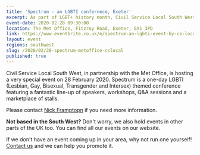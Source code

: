 ```yaml
---
title: 'Spectrum - an LGBTI confernece, Exeter'
excerpt: As part of LGBT+ history month, Civil Service Local South West, in Partnership with the Met office, is shosting a LGBTI themed conference.
event-date: 2020-02-28 09:30:00
location: The Met Office, Fitzroy Road, Exeter, EX1 3PD
link: https://www.eventbrite.co.uk/e/spectrum-an-lgbti-event-by-cs-local-south-west-tickets-90763938383
layout: event
regions: southwest
slug: /2020/02/28-spectrum-metoffice-cslocal
published: true
---
```

Civil Service Local South West, in partnership with the Met Office, is hosting a very special event on 28 February 2020. Spectrum is a one-day LGBTI (Lesbian, Gay, Bisexual, Transgender and Intersex) themed conference featuring a fantastic line-up of speakers, workshops, Q&A sessions and a marketplace of stalls.

Please contact [Nick Framptopn](mailto:nicholas.frampton@cabinetoffice.gov.uk)  if you need more information.

**Not based in the South West?** Don't worry, we also hold events in other parts of the UK too. You can find all our events on our website.

If we don't have an event coming up in your area, why not run one yourself! [Contact us](/about/contact-us/) and we can help you promote it.
